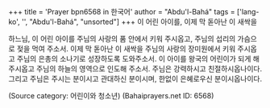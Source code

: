 +++
title = 'Prayer bpn6568 in 한국어'
author = "Abdu'l-Bahá"
tags = ['lang-ko', '', "Abdu'l-Bahá", "unsorted"]
+++
이 어린 아이를, 이제 막 돋아난 이 새싹을

하느님, 이 어린 아이를 주님의 사랑의 품 안에서 키워 주시옵고, 주님의 섭리의 가슴으로 젖을 먹여 주소서. 이제 막 돋아난 이 새싹을 주님의 사랑의 장미원에서 키워 주시옵고 주님의 은총의 소나기로 성장하도록 도와주소서. 이 아이를 왕국의 어린이가 되게 해 주시옵고 주님의 하늘의 영역으로 인도해 주소서. 주님은 강력하시고 친절하시옵나이다. 그리고 주님은 주시는 분이시고 관대하신 분이시며, 한없이 은혜로우신 분이시옵나이다.

(Source category: 어린이와 청소년)
(Bahaiprayers.net ID: 6568)
